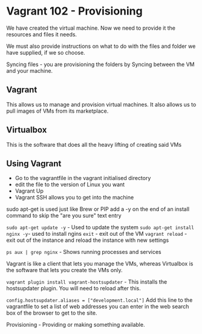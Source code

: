 # Vagrant 102 - Provisioning

We have created the virtual machine. Now we need to provide it the resources and files it needs.

We must also provide instructions on what to do with the files and folder we have supplied, if we so choose.


Syncing files - you are provisioning the folders by Syncing between the VM and your machine.

## Vagrant
This allows us to manage and provision virtual machines. It also allows us to pull images of VMs from its marketplace.

## Virtualbox
This is the software that does all the heavy lifting of creating said VMs

## Using Vagrant
- Go to the vagrantfile in the vagrant initialised directory
- edit the file to the version of Linux you want
- Vagrant Up
- Vagrant SSH allows you to get into the machine

sudo apt-get is used just like Brew or PIP
add a -y on the end of an install command to skip the "are you sure" text entry

`sudo apt-get update -y` - Used to update the system
`sudo apt-get install nginx -y`- used to install ngins
`exit` - exit out of the VM
`vagrant reload` - exit out of the instance and reload the instance with new settings

`ps aux | grep nginx` - Shows running processes and services

Vagrant is like a client that lets you manage the VMs, whereas Virtualbox is the software that lets you create the VMs only.

`vagrant plugin install vagrant-hostsupdater` - This installs the hostsupdater plugin. You will need to reload after this.

`config.hostsupdater.aliases = ["development.local"]` Add this line to the vagrantfile to set a list of web addresses you can enter in the web search box of the browser to get to the site.

Provisioning - Providing or making something available.
